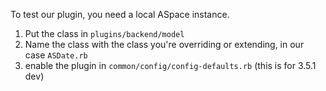 To test our plugin, you need a local ASpace instance.

1. Put the class in `plugins/backend/model`
2. Name the class with the class you're overriding or extending, in our case `ASDate.rb`
3. enable the plugin in `common/config/config-defaults.rb` (this is for 3.5.1 dev)
